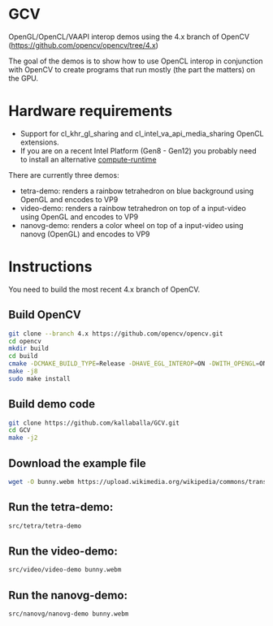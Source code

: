 # GCV
OpenGL/OpenCL/VAAPI interop demos using the 4.x branch of OpenCV (https://github.com/opencv/opencv/tree/4.x)

The goal of the demos is to show how to use OpenCL interop in conjunction with OpenCV to create programs that run mostly (the part the matters) on the GPU. 

# Hardware requirements
* Support for cl_khr_gl_sharing and cl_intel_va_api_media_sharing OpenCL extensions.
* If you are on a recent Intel Platform (Gen8 - Gen12) you probably need to install an alternative [compute-runtime](https://github.com/kallaballa/compute-runtime)

There are currently three demos:
* tetra-demo: renders a rainbow tetrahedron on blue background using OpenGL and encodes to VP9
* video-demo: renders a rainbow tetrahedron on top of a input-video using OpenGL and encodes to VP9
* nanovg-demo: renders a color wheel on top of a input-video using nanovg (OpenGL) and encodes to VP9

# Instructions
You need to build the most recent 4.x branch of OpenCV.

## Build OpenCV

```bash
git clone --branch 4.x https://github.com/opencv/opencv.git
cd opencv
mkdir build
cd build
cmake -DCMAKE_BUILD_TYPE=Release -DHAVE_EGL_INTEROP=ON -DWITH_OPENGL=ON -DWITH_VA=ON -DWITH_VA_INTEL=ON -DWITH_QT=ON -DBUILD_PERF_TESTS=OFF -DBUILD_TESTS=OFF ..
make -j8
sudo make install
```

## Build demo code

```bash
git clone https://github.com/kallaballa/GCV.git
cd GCV
make -j2
```
## Download the example file
```bash
wget -O bunny.webm https://upload.wikimedia.org/wikipedia/commons/transcoded/f/f3/Big_Buck_Bunny_first_23_seconds_1080p.ogv/Big_Buck_Bunny_first_23_seconds_1080p.ogv.1080p.vp9.webm
```
## Run the tetra-demo:

```bash
src/tetra/tetra-demo
```

## Run the video-demo:

```bash
src/video/video-demo bunny.webm
```

## Run the nanovg-demo:

```bash
src/nanovg/nanovg-demo bunny.webm
```
